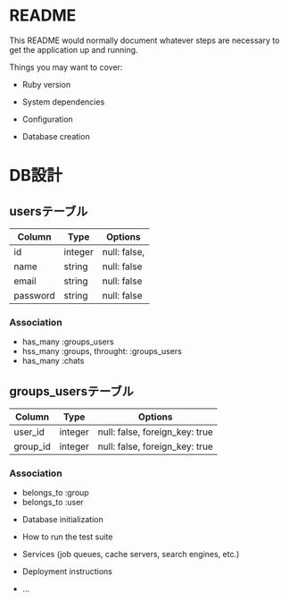 # README

This README would normally document whatever steps are necessary to get the
application up and running.

Things you may want to cover:

* Ruby version

* System dependencies

* Configuration

* Database creation
# DB設計
## usersテーブル

|Column|Type|Options|
|------|----|-------|
|id|integer|null: false,|
|name|string|null: false|
|email|string|null: false|
|password|string|null: false|

### Association
- has_many :groups_users
- hss_many :groups, throught: :groups_users
- has_many :chats

## groups_usersテーブル

|Column|Type|Options|
|------|----|-------|
|user_id|integer|null: false, foreign_key: true|
|group_id|integer|null: false, foreign_key: true|

### Association
- belongs_to :group
- belongs_to :user

* Database initialization

* How to run the test suite

* Services (job queues, cache servers, search engines, etc.)

* Deployment instructions

* ...
